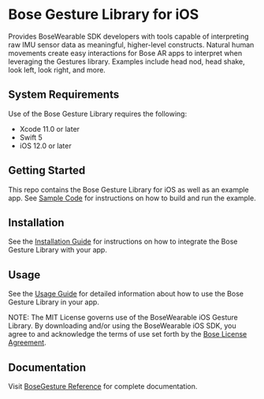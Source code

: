 # Bose Gesture Library for iOS

Provides BoseWearable SDK developers with tools capable of interpreting raw IMU sensor data as meaningful, higher-level constructs. Natural human movements create easy interactions for Bose AR apps to interpret when leveraging the Gestures library. Examples include head nod, head shake, look left, look right, and more.

## System Requirements

Use of the Bose Gesture Library requires the following:

- Xcode 11.0 or later
- Swift 5
- iOS 12.0 or later

## Getting Started

This repo contains the Bose Gesture Library for iOS as well as an example app. See [Sample Code](docs/Sample%20Code.md) for instructions on how to build and run the example.

## Installation

See the [Installation Guide](docs/Installation.md) for instructions on how to integrate the Bose Gesture Library with your app.

## Usage

See the [Usage Guide](docs/Usage.md) for detailed information about how to use the Bose Gesture Library in your app.

NOTE: The MIT License governs use of the BoseWearable iOS Gesture Library. By downloading and/or using the BoseWearable iOS SDK, you agree to and acknowledge the terms of use set forth by the [Bose License Agreement](https://developer.bose.com/node/909).

## Documentation

Visit [BoseGesture Reference](https://bose.github.io/BoseWearable-GestureLib-iOS/) for complete documentation. 
